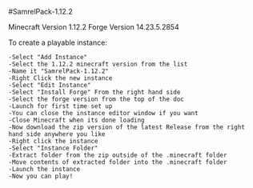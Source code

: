 #SamrelPack-1.12.2

Minecraft Version 1.12.2
Forge Version 14.23.5.2854

To create a playable instance:

	-Select "Add Instance"
	-Select the 1.12.2 minecraft version from the list
	-Name it "SamrelPack-1.12.2"
	-Right Click the new instance
	-Select "Edit Instance"
	-Select "Install Forge" From the right hand side
	-Select the forge version from the top of the doc
	-Launch for first time set up
	-You can close the instance editor window if you want
	-Close Minecraft when its done loading
	-Now download the zip version of the latest Release from the right hand side anywhere you like
	-Right click the instance
	-Select "Instance Folder"
	-Extract folder from the zip outside of the .minecraft folder
	-Move contents of extracted folder into the .minecraft folder
	-Launch the instance
	-Now you can play!
